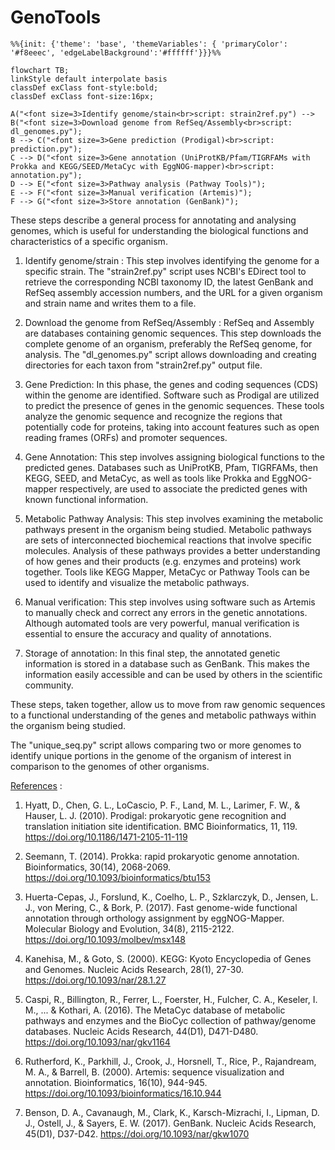 # GenoTools

```mermaid
%%{init: {'theme': 'base', 'themeVariables': { 'primaryColor': '#f8eeec', 'edgeLabelBackground':'#ffffff'}}}%%

flowchart TB;
linkStyle default interpolate basis
classDef exClass font-style:bold;
classDef exClass font-size:16px;

A("<font size=3>Identify genome/stain<br>script: strain2ref.py") --> B("<font size=3>Download genome from RefSeq/Assembly<br>script: dl_genomes.py");
B --> C("<font size=3>Gene prediction (Prodigal)<br>script: prediction.py");
C --> D("<font size=3>Gene annotation (UniProtKB/Pfam/TIGRFAMs with Prokka and KEGG/SEED/MetaCyc with EggNOG-mapper)<br>script: annotation.py");
D --> E("<font size=3>Pathway analysis (Pathway Tools)");
E --> F("<font size=3>Manual verification (Artemis)");
F --> G("<font size=3>Store annotation (GenBank)");

```

These steps describe a general process for annotating and analysing genomes, which is useful for understanding the biological functions and characteristics of a specific organism.

1) Identify genome/strain : This step involves identifying the genome for a specific strain. The "strain2ref.py" script uses NCBI's EDirect tool to retrieve the corresponding NCBI taxonomy ID, the latest GenBank and RefSeq assembly accession numbers, and the URL for a given organism and strain name and writes them to a file.

2) Download the genome from RefSeq/Assembly : RefSeq and Assembly are databases containing genomic sequences. This step downloads the complete genome of an organism, preferably the RefSeq genome, for analysis. The "dl_genomes.py" script allows downloading and creating directories for each taxon from "strain2ref.py" output file.

3) Gene Prediction: In this phase, the genes and coding sequences (CDS) within the genome are identified. Software such as Prodigal are utilized to predict the presence of genes in the genomic sequences. These tools analyze the genomic sequence and recognize the regions that potentially code for proteins, taking into account features such as open reading frames (ORFs) and promoter sequences.

4) Gene Annotation: This step involves assigning biological functions to the predicted genes. Databases such as UniProtKB, Pfam, TIGRFAMs, then KEGG, SEED, and MetaCyc, as well as tools like Prokka and EggNOG-mapper respectively, are used to associate the predicted genes with known functional information. 

5) Metabolic Pathway Analysis: This step involves examining the metabolic pathways present in the organism being studied. Metabolic pathways are sets of interconnected biochemical reactions that involve specific molecules. Analysis of these pathways provides a better understanding of how genes and their products (e.g. enzymes and proteins) work together. Tools like KEGG Mapper, MetaCyc or Pathway Tools can be used to identify and visualize the metabolic pathways.

6) Manual verification: This step involves using software such as Artemis to manually check and correct any errors in the genetic annotations. Although automated tools are very powerful, manual verification is essential to ensure the accuracy and quality of annotations.

7) Storage of annotation: In this final step, the annotated genetic information is stored in a database such as GenBank. This makes the information easily accessible and can be used by others in the scientific community. 

These steps, taken together, allow us to move from raw genomic sequences to a functional understanding of the genes and metabolic pathways within the organism being studied.

The "unique_seq.py" script allows comparing two or more genomes to identify unique portions in the genome of the organism of interest in comparison to the genomes of other organisms.

<u>References</u> :

1) Hyatt, D., Chen, G. L., LoCascio, P. F., Land, M. L., Larimer, F. W., & Hauser, L. J. (2010). Prodigal: prokaryotic gene recognition and translation initiation site identification. BMC Bioinformatics, 11, 119. https://doi.org/10.1186/1471-2105-11-119

2) Seemann, T. (2014). Prokka: rapid prokaryotic genome annotation. Bioinformatics, 30(14), 2068-2069. https://doi.org/10.1093/bioinformatics/btu153

3) Huerta-Cepas, J., Forslund, K., Coelho, L. P., Szklarczyk, D., Jensen, L. J., von Mering, C., & Bork, P. (2017). Fast genome-wide functional annotation through orthology assignment by eggNOG-Mapper. Molecular Biology and Evolution, 34(8), 2115-2122. https://doi.org/10.1093/molbev/msx148

4) Kanehisa, M., & Goto, S. (2000). KEGG: Kyoto Encyclopedia of Genes and Genomes. Nucleic Acids Research, 28(1), 27-30. https://doi.org/10.1093/nar/28.1.27

5) Caspi, R., Billington, R., Ferrer, L., Foerster, H., Fulcher, C. A., Keseler, I. M., ... & Kothari, A. (2016). The MetaCyc database of metabolic pathways and enzymes and the BioCyc collection of pathway/genome databases. Nucleic Acids Research, 44(D1), D471-D480. https://doi.org/10.1093/nar/gkv1164

6) Rutherford, K., Parkhill, J., Crook, J., Horsnell, T., Rice, P., Rajandream, M. A., & Barrell, B. (2000). Artemis: sequence visualization and annotation. Bioinformatics, 16(10), 944-945. https://doi.org/10.1093/bioinformatics/16.10.944

7) Benson, D. A., Cavanaugh, M., Clark, K., Karsch-Mizrachi, I., Lipman, D. J., Ostell, J., & Sayers, E. W. (2017). GenBank. Nucleic Acids Research, 45(D1), D37-D42. https://doi.org/10.1093/nar/gkw1070
